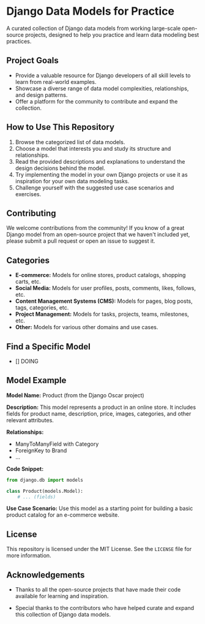 # Django Data Models for Practice

A curated collection of Django data models from working large-scale open-source projects, designed to help you practice and learn data modeling best practices.

## Project Goals

* Provide a valuable resource for Django developers of all skill levels to learn from real-world examples.
* Showcase a diverse range of data model complexities, relationships, and design patterns.
* Offer a platform for the community to contribute and expand the collection.

## How to Use This Repository

1. Browse the categorized list of data models.
2. Choose a model that interests you and study its structure and relationships.
3. Read the provided descriptions and explanations to understand the design decisions behind the model.
4. Try implementing the model in your own Django projects or use it as inspiration for your own data modeling tasks.
5. Challenge yourself with the suggested use case scenarios and exercises.

## Contributing

We welcome contributions from the community! If you know of a great Django model from an open-source project that we haven't included yet, please submit a pull request or open an issue to suggest it.

## Categories

* **E-commerce:** Models for online stores, product catalogs, shopping carts, etc.
* **Social Media:** Models for user profiles, posts, comments, likes, follows, etc.
* **Content Management Systems (CMS):** Models for pages, blog posts, tags, categories, etc.
* **Project Management:** Models for tasks, projects, teams, milestones, etc.
* **Other:** Models for various other domains and use cases.

## Find a Specific Model

* [] DOING

## Model Example

**Model Name:** Product (from the Django Oscar project)

**Description:** This model represents a product in an online store. It includes fields for product name, description, price, images, categories, and other relevant attributes.

**Relationships:**

* ManyToManyField with Category
* ForeignKey to Brand
* ...

**Code Snippet:**

```python
from django.db import models

class Product(models.Model):
    # ... (fields)
```

**Use Case Scenario:** Use this model as a starting point for building a basic product catalog for an e-commerce website.

## License

This repository is licensed under the MIT License. See the `LICENSE` file for more information.

## Acknowledgements

* Thanks to all the open-source projects that have made their code available for learning and inspiration.

* Special thanks to the contributors who have helped curate and expand this collection of Django data models.
